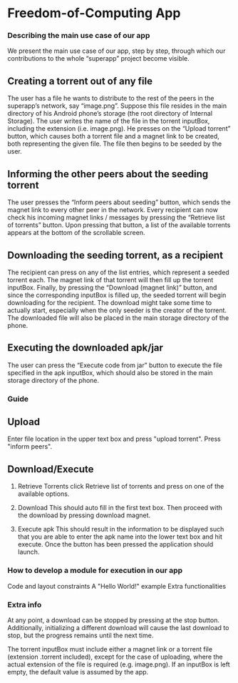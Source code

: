 # Freedom-of-Computing App
 
### Describing the main use case of our app
We present the main use case of our app, step by step, through which our contributions to the whole “superapp” project become visible.

## Creating a torrent out of any file
The user has a file he wants to distribute to the rest of the peers in the superapp’s network, say “image.png”. Suppose this file resides in the main directory of his Android phone’s storage (the root directory of Internal Storage). The user writes the name of the file in the torrent inputBox, including the extension (i.e. image.png). He presses on the “Upload torrent” button, which causes both a torrent file and a magnet link to be created, both representing the given file. The file then begins to be seeded by the user.

## Informing the other peers about the seeding torrent
The user presses the “Inform peers about seeding” button, which sends the magnet link to every other peer in the network. Every recipient can now check his incoming magnet links / messages by pressing the “Retrieve list of torrents” button. Upon pressing that button, a list of the available torrents appears at the bottom of the scrollable screen.

## Downloading the seeding torrent, as a recipient
The recipient can press on any of the list entries, which represent a seeded torrent each. The magnet link of that torrent will then fill up the torrent inputBox. Finally, by pressing the “Download (magnet link)” button, and since the corresponding inputBox is filled up, the seeded torrent will begin downloading for the recipient. The download might take some time to actually start, especially when the only seeder is the creator of the torrent. The downloaded file will also be placed in the main storage directory of the phone.

## Executing the downloaded apk/jar
The user can press the “Execute code from jar” button to execute the file specified in the apk inputBox, which should also be stored in the main storage directory of the phone.

### Guide

## Upload
Enter file location in the upper text box and press "upload torrent". Press "inform peers".

## Download/Execute
1. Retrieve Torrents
click Retrieve list of torrents and press on one of the available options.

2. Download This should auto fill in the first text box. Then proceed with the download by pressing download magnet.

3. Execute apk
This should result in the information to be displayed such that you are able to enter the apk name into the lower text box and hit execute.
Once the button has been pressed the application should launch.


### How to develop a module for execution in our app

Code and layout constraints
A "Hello World!" example
Extra functionalities

### Extra info

At any point, a download can be stopped by pressing at the stop button. Additionally, initializing a different download will cause the last download to stop, but the progress remains until the next time.

The torrent inputBox must include either a magnet link or a torrent file (extension .torrent included), except for the case of uploading, where the actual extension of the file is required (e.g. image.png). If an inputBox is left empty, the default value is assumed by the app.